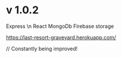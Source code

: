# v 1.0.2

Express \n
React
MongoDb
Firebase storage

https://last-resort-graveyard.herokuapp.com/

// Constantly being improved!
